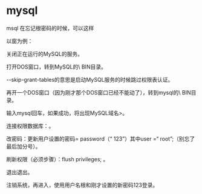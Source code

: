 # mysql
msql
在忘记根密码的时候，可以这样

以窗为例：

关闭正在运行的MySQL的服务。

打开DOS窗口，转到MySQL的\ BIN目录。

--skip-grant-tables的意思是启动MySQL服务的时候跳过权限表认证。

再开一个DOS窗口（因为刚才那个DOS窗口已经不能动了），转到mysql的\ BIN目录。

输入mysql回车，如果成功，将出现MySQL域名>。

连接权限数据库：。

改密码：更新用户设置的密码= password（“ 123”）其中user =“ root”;（别忘了最后加分号）。

刷新权限（必须步骤）：flush privileges; 。

退出退出。

注销系统，再进入，使用用户名根和刚才设置的新密码123登录。
